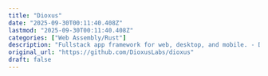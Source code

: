 ```yaml
---
title: "Dioxus"
date: "2025-09-30T00:11:40.408Z"
lastmod: "2025-09-30T00:11:40.408Z"
categories: ["Web Assembly/Rust"]
description: "Fullstack app framework for web, desktop, and mobile. - DioxusLabs/dioxus"
original_url: "https://github.com/DioxusLabs/dioxus"
draft: false
---
```

